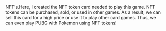 NFT's.Here, I created the NFT token card needed to play this game. NFT tokens can be purchased, sold, or used in other games. As a result, we can sell this card for a high price or use it to play other card games. Thus, we can even play PUBG with Pokemon using NFT tokens!
